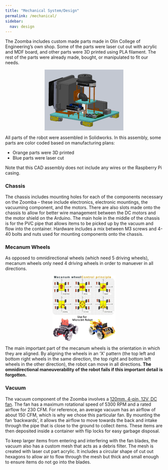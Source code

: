 ```yaml
---
title: "Mechanical System/Design"
permalink: /mechanical/
sidebar:
  nav: design
---
```


The Zoomba includes custom made parts made in Olin College of Engineering’s own shop. Some of the parts were laser cut out with acrylic and MDF board, and other parts were 3D printed using PLA filament. The rest of the parts were already made, bought, or manipulated to fit our needs.

<img src="/assets/images/full_cad_assembly.png" alt="CAD assembly of the entire chassis and all components" style="display: block;
	margin-left: auto;
	margin-right: auto;
	width: 50%;"
/>

All parts of the robot were assembled in Solidworks. In this assembly, some parts are color coded based on manufacturing plans:

* Orange parts were 3D printed
* Blue parts were laser cut

Note that this CAD assembly does not include any wires or the Raspberry Pi casing.


### Chassis

The chassis includes mounting holes for each of the components necessary on the Zoomba – these include electronics, electronic mountings, the vacuuming component, and the motors. There are also slots made onto the chassis to allow for better wire management between the DC motors and the motor shield on the Arduino. The main hole in the middle of the chassis is for the PVC pipe that allows items to be picked up by the vacuum and flow into the container. Hardware includes a mix between M3 screws and 4-40 bolts and nuts used for mounting components onto the chassis.

<!-- <Insert CAD render of Chassis by itself> -->


### Mecanum Wheels
As opposed to omnidirectional wheels (which need 5 driving wheels), mecanum wheels only need 4 driving wheels in order to manuever in all directions.

<img src="/assets/images/mecanum_wheels.jpg" alt="Diagram of how mecanum wheels work" style="display: block;
	margin-left: auto;
	margin-right: auto;
	width: 40%;"
/>

The main important part of the mecanum wheels is the orientation in which they are aligned. By aligning the wheels in an ‘X’ pattern (the top left and bottom right wheels in the same direction, the top right and bottom left wheels in the other direction), the robot can move in all directions. **The omnidirectional maneuverability of the robot fails if this important detail is forgotten.**


### Vacuum

The vacuum component of the Zoomba involves a <a href="https://www.amazon.com/dp/B07SGWNV5J?ref=ppx_yo2ov_dt_b_product_details&th=1" target="_blank">120mm, 4-pin, 12V, DC fan</a>. The fan has a maximum rotational speed of 5300 RPM and a rated airflow for 230 CFM. For reference, an average vacuum has an airflow of about 150 CFM, which is why we chose this particular fan. By mounting the fan ‘backwards’, it allows the airflow to move towards the back and intake through the pipe that is close to the ground to collect items. These items are then deposited inside a container with flip locks for easy garbage disposal.

<!-- <Insert CAD render of Vacuum component/enclosure> -->

To keep larger items from entering and interfering with the fan blades, the vacuum also has a custom mesh that acts as a debris filter. The mesh is created with laser cut part acrylic. It includes a circular shape of cut out hexagons to allow air to flow through the mesh but thick and small enough to ensure items do not go into the blades.

<!-- <Insert CAD render of mesh> -->

